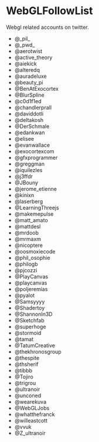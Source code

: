 # WebGLFollowList
Webgl related accounts on twitter.

+ @\_pil\_
+ @\_pwd\_
+ @aerotwist
+ @active_theory
+ @aiekick
+ @alteredq
+ @auradeluxe
+ @beauty_pi
+ @BenAtExocortex
+ @BlurSpline
+ @c0d1f1ed
+ @chandlerprall
+ @daviddotli
+ @deltakosh
+ @DerSchmale
+ @edankwan
+ @elisee
+ @evanwallace
+ @exocortexcom
+ @gfxprogrammer
+ @greggman
+ @iquilezles
+ @j3ffdr
+ @JBouny
+ @jerome_etienne
+ @kinixn
+ @laserberg
+ @LearningThreejs
+ @makemepulse
+ @matt_amato
+ @mattdesl
+ @mrdoob
+ @mrmaxm
+ @nicoptere
+ @oosmoxiecode
+ @phil_osophie
+ @philogb
+ @pjcozzi
+ @PlayCanvas
+ @playcanvas
+ @poljeremias
+ @pyalot
+ @Samsyyyy
+ @Shadertoy
+ @ShannonIn3D
+ @Sketchfab
+ @superhoge
+ @stormoid
+ @tamat
+ @TatumCreative
+ @thekhronosgroup
+ @thespite
+ @thsherif
+ @tibbb
+ @Tojiro
+ @trigrou
+ @ultranoir
+ @unconed
+ @wearekuva
+ @WebGLJobs
+ @whatthefranck
+ @willeastcott
+ @vvuk
+ @Z_ultranoir
